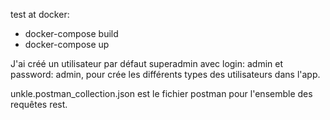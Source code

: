 test at docker:
- docker-compose build
- docker-compose up


J'ai créé un utilisateur par défaut superadmin avec login: admin et password: admin, pour crée les différents types des utilisateurs dans l'app.

unkle.postman_collection.json est le fichier postman pour l'ensemble des requêtes rest.
